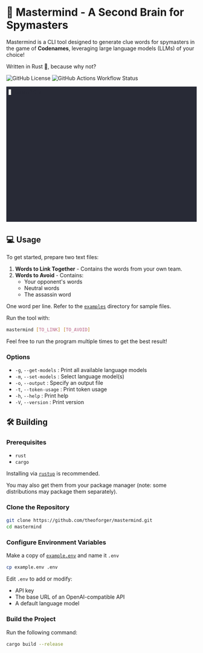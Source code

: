 # 🔮 Mastermind - A Second Brain for Spymasters

Mastermind is a CLI tool designed to generate clue words for spymasters in the game of **Codenames**, leveraging large language models (LLMs) of your choice!

Written in Rust 🦀, because why not?

![GitHub License](https://img.shields.io/github/license/theoforger/mastermind)
![GitHub Actions Workflow Status](https://img.shields.io/github/actions/workflow/status/theoforger/mastermind/.github%2Fworkflows%2Frust.yml)

<img src="images/demo.gif" alt="A gif demo of the basic functions of this program."/>

## 💻 Usage

To get started, prepare two text files:

1. **Words to Link Together** - Contains the words from your own team.
2. **Words to Avoid** - Contains:
    - Your opponent's words
    - Neutral words
    - The assassin word

One word per line. Refer to the [`examples`](examples) directory for sample files.

Run the tool with:

```bash
mastermind [TO_LINK] [TO_AVOID]
```

Feel free to run the program multiple times to get the best result!

### Options

- `-g`, `--get-models` : Print all available language models
- `-m`, `--set-models` : Select language model(s)
- `-o`, `--output` : Specify an output file
- `-t`, `--token-usage` : Print token usage
- `-h`, `--help` : Print help
- `-V`, `--version` : Print version

## 🛠️ Building

### Prerequisites

- `rust`
- `cargo`

Installing via [`rustup`](https://www.rust-lang.org/tools/install) is recommended.

You may also get them from your package manager (note: some distributions may package them separately).

### Clone the Repository

```bash
git clone https://github.com/theoforger/mastermind.git
cd mastermind
```

### Configure Environment Variables

Make a copy of [`example.env`](example.env) and name it `.env`

```bash
cp example.env .env
```

Edit `.env` to add or modify:
- API key
- The base URL of an OpenAI-compatible API
- A default language model

### Build the Project

Run the following command:

```bash
cargo build --release
```
